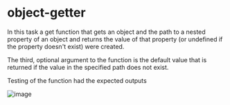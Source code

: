 # object-getter

In this task a get function that gets an object and the path to a nested property of an object 
and returns the value of that property (or undefined if the property doesn't exist) were created.

The third, optional argument to the function is the default value that is returned if the value in the specified path does not exist.

Testing of the function had the expected outputs

![image](https://github.com/AdrianaYushchenko/object-getter/assets/94681141/7d5d1892-d282-4ee8-907f-d1055069e225)
